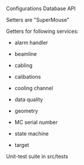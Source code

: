 Configurations Database API

Setters are "SuperMouse"

Getters for following services:

- alarm handler

- beamline

- cabling

- calibations

- cooling channel

- data quality

- geometry

- MC serial number

- state machine

- target

Unit-test suite in src/tests

